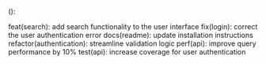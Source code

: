 <type>(<scope>): <description>

feat(search): add search functionality to the user interface
fix(login): correct the user authentication error
docs(readme): update installation instructions
refactor(authentication): streamline validation logic
perf(api): improve query performance by 10%
test(api): increase coverage for user authentication